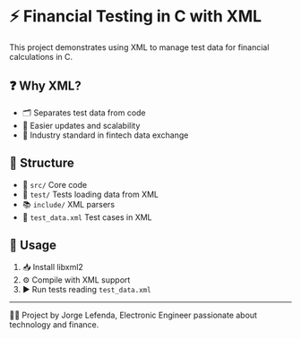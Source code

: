 # ⚡ Financial Testing in C with XML

This project demonstrates using XML to manage test data for financial calculations in C.

## ❓ Why XML?

- 🗂️ Separates test data from code  
- 🔄 Easier updates and scalability  
- 💼 Industry standard in fintech data exchange

## 📁 Structure

- 📂 `src/` Core code  
- 🧪 `test/` Tests loading data from XML  
- 📚 `include/` XML parsers  
- 📝 `test_data.xml` Test cases in XML  

## 🚀 Usage

1. 📥 Install libxml2  
2. ⚙️ Compile with XML support  
3. ▶️ Run tests reading `test_data.xml`

---

👨‍💻 Project by Jorge Lefenda, Electronic Engineer passionate about technology and finance.
